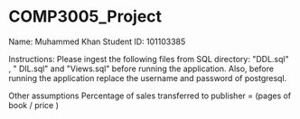 # COMP3005_Project
Name: Muhammed Khan
Student ID: 101103385

Instructions:
  Please ingest the following files from SQL directory: "DDL.sql" , " DIL.sql" and "Views.sql" before running the application. 
  Also, before running the application replace the username and password of postgresql.

Other assumptions
	Percentage of sales transferred to publisher = (pages of book / price )
